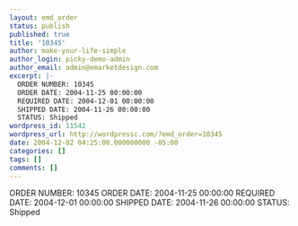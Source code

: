```yaml
---
layout: emd_order
status: publish
published: true
title: '10345'
author: make-your-life-simple
author_login: picky-demo-admin
author_email: admin@emarketdesign.com
excerpt: |-
  ORDER NUMBER: 10345
  ORDER DATE: 2004-11-25 00:00:00
  REQUIRED DATE: 2004-12-01 00:00:00
  SHIPPED DATE: 2004-11-26 00:00:00
  STATUS: Shipped
wordpress_id: 11542
wordpress_url: http://wordpressc.com/?emd_order=10345
date: 2004-12-02 04:25:00.000000000 -05:00
categories: []
tags: []
comments: []
---
```

ORDER NUMBER: 10345
ORDER DATE: 2004-11-25 00:00:00
REQUIRED DATE: 2004-12-01 00:00:00
SHIPPED DATE: 2004-11-26 00:00:00
STATUS: Shipped
